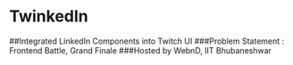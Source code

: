 # TwinkedIn

##Integrated LinkedIn Components into Twitch UI
###Problem Statement : Frontend Battle, Grand Finale
###Hosted by WebnD, IIT Bhubaneshwar
